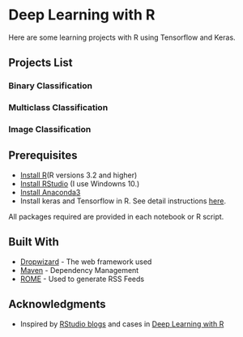 # Deep Learning with R

Here are some learning projects with R using Tensorflow and Keras. 

## Projects List

### Binary Classification

### Multiclass Classification

### Image Classification


## Prerequisites


- [Install R](https://www.r-project.org/)(R versions 3.2 and higher)
- [Install RStudio](https://www.rstudio.com/) (I use Windowns 10.)
- [Install Anaconda3](https://www.anaconda.com/download/)
- Install keras and Tensorflow in R. See detail instructions [here](https://tensorflow.rstudio.com/keras/reference/install_keras.html).

All packages required are provided in each notebook or R script.

## Built With

* [Dropwizard](http://www.dropwizard.io/1.0.2/docs/) - The web framework used
* [Maven](https://maven.apache.org/) - Dependency Management
* [ROME](https://rometools.github.io/rome/) - Used to generate RSS Feeds


## Acknowledgments

* Inspired by [RStudio blogs](https://tensorflow.rstudio.com/categories/keras/page/2.html) and cases in [Deep Learning with R](https://www.amazon.com/Deep-Learning-R-Francois-Chollet/dp/161729554X/ref=sr_1_1_sspa?ie=UTF8&qid=1531603519&sr=8-1-spons&keywords=deep+learning+with+r&psc=1)

